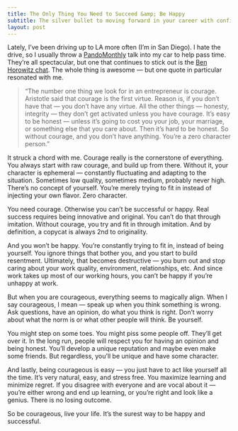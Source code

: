 ```yaml
---
title: The Only Thing You Need to Succeed &amp; Be Happy
subtitle: The silver bullet to moving forward in your career with confidence.
layout: post
---
```


Lately, I’ve been driving up to LA more often (I’m in San Diego). I hate the drive, so I usually throw a [PandoMonthly](http://bit.ly/10cuVtN "PandoMonthly") talk into my car to help pass time. They’re all spectacular, but one that continues to stick out is the [Ben Horowitz chat](http://bit.ly/15q6s8T "Fireside Chat with Ben Horowitz"). The whole thing is awesome — but one quote in particular resonated with me.

>“The number one thing we look for in an entrepreneur is courage. Aristotle said that courage is the first virtue. Reason is, if you don’t have that — you don’t have any virtue. All the other things — honesty, integrity — they don’t get activated unless you have courage. It’s easy to be honest — unless it’s going to cost you your job, your marriage, or something else that you care about. Then it’s hard to be honest. So without courage, and you don’t have anything. You’re a zero character person.”

It struck a chord with me. Courage really is the cornerstone of everything. You always start with raw courage, and build up from there. Without it, your character is ephemeral — constantly fluctuating and adapting to the situation. Sometimes low quality, sometimes medium, probably never high. There’s no concept of yourself. You’re merely trying to fit in instead of injecting your own flavor. Zero character.

You need courage. Otherwise you can’t be successful or happy. Real success requires being innovative and original. You can’t do that through imitation. Without courage, you try and fit in through imitation. And by definition, a copycat is always 2nd to originality.

And you won’t be happy. You’re constantly trying to fit in, instead of being yourself. You ignore things that bother you, and you start to build resentment. Ultimately, that becomes destructive — you burn out and stop caring about your work quality, environment, relationships, etc. And since work takes up most of our working hours, you can’t be happy if you’re unhappy at work.

But when you are courageous, everything seems to magically align. When I say courageous, I mean — speak up when you think something is wrong. Ask questions, have an opinion, do what you think is right. Don’t worry about what the norm is or what other people will think. Be yourself.

You might step on some toes. You might piss some people off. They’ll get over it. In the long run, people will respect you for having an opinion and being honest. You’ll develop a unique reputation and maybe even make some friends. But regardless, you’ll be unique and have some character.

And lastly, being courageous is easy — you just have to act like yourself all the time. It’s very natural, easy, and stress free. You maximize learning and minimize regret. If you disagree with everyone and are vocal about it — you’re either wrong and end up learning, or you’re right and look like a genius. There is no losing outcome.

So be courageous, live your life. It’s the surest way to be happy and successful.

